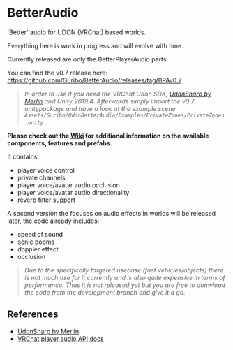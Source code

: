 # BetterAudio
'Better' audio for UDON (VRChat) based worlds.

Everything here is work in progress and will evolve with time.

Currently released are only the BetterPlayerAudio parts.

You can find the v0.7 release here: https://github.com/Guribo/BetterAudio/releases/tag/BPAv0.7
>*In order to use it you need the VRChat Udon SDK, [UdonSharp by Merlin](https://github.com/MerlinVR/UdonSharp/wiki/setup) and Unity 2019.4.*
>*Afterwards simply import the v0.7 unitypackage and have a look at the example scene `Assets/Guribo/UdonBetterAudio/Examples/PrivateZones/PrivateZones.unity`.*

**Please check out the [Wiki](https://github.com/Guribo/BetterAudio/wiki) for additional information on the available components, features and prefabs.**

It contains:
- player voice control
- private channels
- player voice/avatar audio occlusion
- player voice/avatar audio directionality
- reverb filter support

A second version the focuses on audio effects in worlds will be released later, the code already includes:
- speed of sound
- sonic booms
- doppler effect
- occlusion
> *Due to the specifically targeted usecase (fast vehicles/objects) there is not much use for it currently and is also quite expensive in terms of performance.
> Thus it is not released yet but you are free to donwload the code from the development branch and give it a go.*


## References
* [UdonSharp by Merlin](https://github.com/MerlinVR/UdonSharp)
* [VRChat player audio API docs](https://docs.vrchat.com/docs/player-audio)

